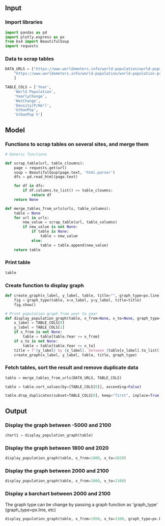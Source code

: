 ## Input

### Import libraries


```python
import pandas as pd
import plotly.express as px
from bs4 import BeautifulSoup
import requests
```

### Data to scrap tables


```python
DATA_URLS = ["https://www.worldometers.info/world-population/world-population-by-year/",
    "https://www.worldometers.info/world-population/world-population-projections/"
    ]

TABLE_COLS = ['Year',
    'World Population',
    'YearlyChange',
    'NetChange',
    'Density(P/Km²)',
    'UrbanPop',
    'UrbanPop %']
```

## Model

### Functions to scrap tables on several sites, and merge them


```python
# Generic functions

def scrap_table(url, table_cloumns):
    page = requests.get(url)
    soup = BeautifulSoup(page.text, 'html.parser')
    dfs = pd.read_html(page.text)

    for df in dfs:
        if df.columns.to_list() == table_cloumns:
            return df
    return None

def merge_tables_from_urls(urls, table_columns):
    table = None
    for url in urls:
        new_value = scrap_table(url, table_columns)
        if new_value is not None:
            if table is None:
                table = new_value
            else:
                table = table.append(new_value)
    return table
```

### Print table


```python
table
```

### Create function to display graph


```python
def create_graph(x_label, y_label, table, title="", graph_type=px.line):
    fig = graph_type(table, x=x_label, y=y_label, title=title)
    fig.show()
```


```python
# Print population graph from year to year
def display_population_graph(table, x_from=None, x_to=None, graph_type=px.line):
    x_label = TABLE_COLS[0]
    y_label = TABLE_COLS[1]
    if x_from is not None:
        table = table[table.Year >= x_from]
    if x_to is not None:
        table = table[table.Year <= x_to]
    title = f"{y_label} by {x_label}, between {table[x_label].to_list()[-1]} and {table[x_label].to_list()[0]}"
    create_graph(x_label, y_label, table, title, graph_type)
```

### Fetch tables, sort the result and remove duplicate data


```python
table = merge_tables_from_urls(DATA_URLS, TABLE_COLS)

table = table.sort_values(by=[TABLE_COLS[0]], ascending=False)

table.drop_duplicates(subset=TABLE_COLS[0], keep="first", inplace=True)
```

## Output

### Display the graph between -5000 and 2100


```python
chart1 = display_population_graph(table)
```

### Display the graph between 1800 and 2020


```python
display_population_graph(table, x_from=1800, x_to=2020)
```

### Display the graph between 2000 and 2100


```python
display_population_graph(table, x_from=2000, x_to=2100)
```

### Display a barchart between 2000 and 2100 

The graph type can be change by passing a graph function as 'graph_type' (graph_type=px.line, etc)


```python
display_population_graph(table, x_from=1950, x_to=2100, graph_type=px.bar)
```
